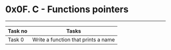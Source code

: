 # 0x0F. C - Functions pointers
----
|Task no|Tasks	|
|-------|-------|
|Task 0 |Write a function that prints a name|

